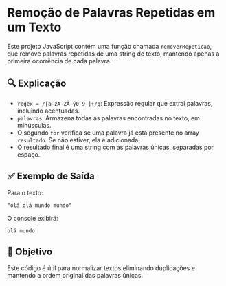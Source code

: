 # Remoção de Palavras Repetidas em um Texto

Este projeto JavaScript contém uma função chamada `removerRepeticao`, que remove palavras repetidas de uma string de texto, mantendo apenas a primeira ocorrência de cada palavra.

## 🔍 Explicação

- `regex = /[a-zA-ZÀ-ÿ0-9_]+/g`: Expressão regular que extrai palavras, incluindo acentuadas.
- `palavras`: Armazena todas as palavras encontradas no texto, em minúsculas.
- O segundo `for` verifica se uma palavra já está presente no array `resultado`. Se não estiver, ela é adicionada.
- O resultado final é uma string com as palavras únicas, separadas por espaço.

## ✅ Exemplo de Saída

Para o texto:

```
"olá olá mundo mundo"
```

O console exibirá:

```
olá mundo
```

## 🧠 Objetivo

Este código é útil para normalizar textos eliminando duplicações e mantendo a ordem original das palavras únicas.
